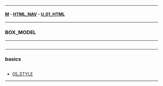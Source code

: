 
---

#### [M](https://github.com/ttltrk/TTT/blob/master/menu.md) - [HTML_NAV](https://github.com/ttltrk/TTT/tree/master/HTML/HTML_NAV.md) - [U_01_HTML](https://github.com/ttltrk/TTT/tree/master/HTML/U_01/U_01.md)

---

### BOX_MODEL

---

```

```

---

### basics

```

```

* [05_STYLE](https://github.com/ttltrk/TTT/tree/master/HTML/U_01/03_CSS/03_STYLE.md)

---
